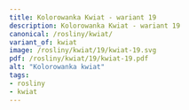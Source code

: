 ```yaml
---
title: Kolorowanka Kwiat - wariant 19
description: Kolorowanka Kwiat - wariant 19
canonical: /rosliny/kwiat/
variant_of: kwiat
image: /rosliny/kwiat/19/kwiat-19.svg
pdf: /rosliny/kwiat/19/kwiat-19.pdf
alt: "Kolorowanka kwiat"
tags:
- rosliny
- kwiat
---
```


